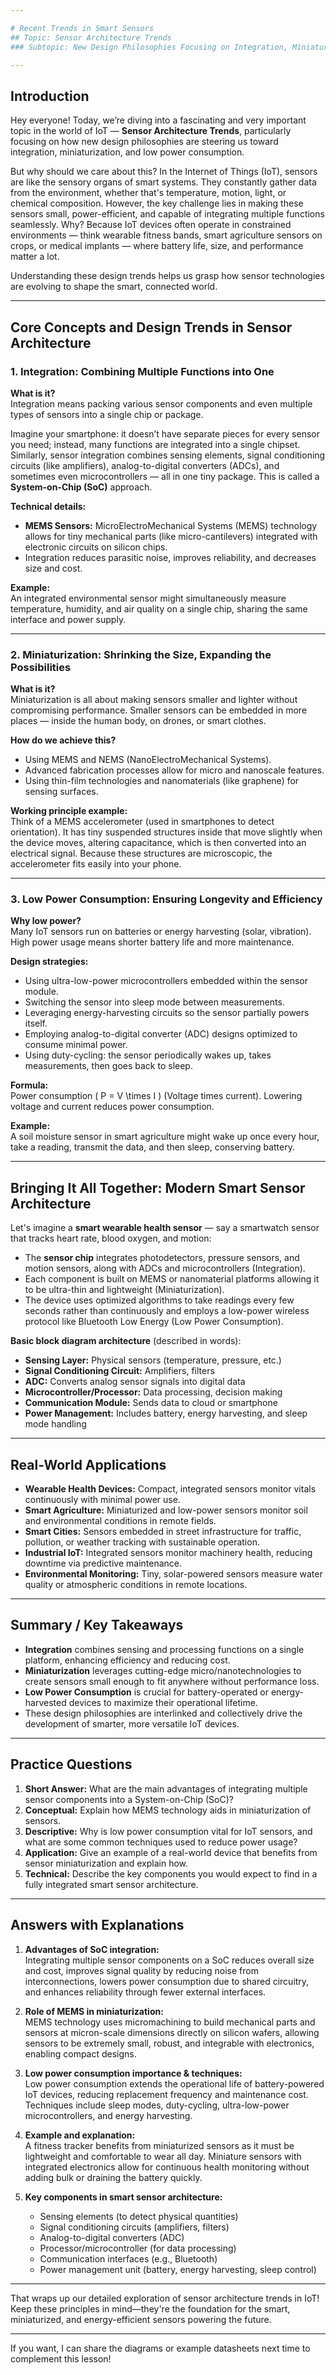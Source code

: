 ```yaml
---

# Recent Trends in Smart Sensors  
## Topic: Sensor Architecture Trends  
### Subtopic: New Design Philosophies Focusing on Integration, Miniaturization, and Low Power Consumption

---
```


## Introduction  

Hey everyone! Today, we’re diving into a fascinating and very important topic in the world of IoT — **Sensor Architecture Trends**, particularly focusing on how new design philosophies are steering us toward integration, miniaturization, and low power consumption.

But why should we care about this? In the Internet of Things (IoT), sensors are like the sensory organs of smart systems. They constantly gather data from the environment, whether that's temperature, motion, light, or chemical composition. However, the key challenge lies in making these sensors small, power-efficient, and capable of integrating multiple functions seamlessly. Why? Because IoT devices often operate in constrained environments — think wearable fitness bands, smart agriculture sensors on crops, or medical implants — where battery life, size, and performance matter a lot.

Understanding these design trends helps us grasp how sensor technologies are evolving to shape the smart, connected world.

---

## Core Concepts and Design Trends in Sensor Architecture

### 1. **Integration: Combining Multiple Functions into One**

**What is it?**  
Integration means packing various sensor components and even multiple types of sensors into a single chip or package.

Imagine your smartphone: it doesn’t have separate pieces for every sensor you need; instead, many functions are integrated into a single chipset. Similarly, sensor integration combines sensing elements, signal conditioning circuits (like amplifiers), analog-to-digital converters (ADCs), and sometimes even microcontrollers — all in one tiny package. This is called a **System-on-Chip (SoC)** approach.

**Technical details:**  
- **MEMS Sensors:** MicroElectroMechanical Systems (MEMS) technology allows for tiny mechanical parts (like micro-cantilevers) integrated with electronic circuits on silicon chips.  
- Integration reduces parasitic noise, improves reliability, and decreases size and cost.

**Example:**  
An integrated environmental sensor might simultaneously measure temperature, humidity, and air quality on a single chip, sharing the same interface and power supply.

---

### 2. **Miniaturization: Shrinking the Size, Expanding the Possibilities**

**What is it?**  
Miniaturization is all about making sensors smaller and lighter without compromising performance. Smaller sensors can be embedded in more places — inside the human body, on drones, or smart clothes.

**How do we achieve this?**  
- Using MEMS and NEMS (NanoElectroMechanical Systems).  
- Advanced fabrication processes allow for micro and nanoscale features.  
- Using thin-film technologies and nanomaterials (like graphene) for sensing surfaces.

**Working principle example:**  
Think of a MEMS accelerometer (used in smartphones to detect orientation). It has tiny suspended structures inside that move slightly when the device moves, altering capacitance, which is then converted into an electrical signal. Because these structures are microscopic, the accelerometer fits easily into your phone.

---

### 3. **Low Power Consumption: Ensuring Longevity and Efficiency**

**Why low power?**  
Many IoT sensors run on batteries or energy harvesting (solar, vibration). High power usage means shorter battery life and more maintenance.

**Design strategies:**  
- Using ultra-low-power microcontrollers embedded within the sensor module.  
- Switching the sensor into sleep mode between measurements.  
- Leveraging energy-harvesting circuits so the sensor partially powers itself.  
- Employing analog-to-digital converter (ADC) designs optimized to consume minimal power.  
- Using duty-cycling: the sensor periodically wakes up, takes measurements, then goes back to sleep.

**Formula:**  
Power consumption \( P = V \times I \) (Voltage times current). Lowering voltage and current reduces power consumption.

**Example:**  
A soil moisture sensor in smart agriculture might wake up once every hour, take a reading, transmit the data, and then sleep, conserving battery.

---

## Bringing It All Together: Modern Smart Sensor Architecture

Let's imagine a **smart wearable health sensor** — say a smartwatch sensor that tracks heart rate, blood oxygen, and motion:

- The **sensor chip** integrates photodetectors, pressure sensors, and motion sensors, along with ADCs and microcontrollers (Integration).  
- Each component is built on MEMS or nanomaterial platforms allowing it to be ultra-thin and lightweight (Miniaturization).  
- The device uses optimized algorithms to take readings every few seconds rather than continuously and employs a low-power wireless protocol like Bluetooth Low Energy (Low Power Consumption).

**Basic block diagram architecture** (described in words):

- **Sensing Layer:** Physical sensors (temperature, pressure, etc.)  
- **Signal Conditioning Circuit:** Amplifiers, filters  
- **ADC:** Converts analog sensor signals into digital data  
- **Microcontroller/Processor:** Data processing, decision making  
- **Communication Module:** Sends data to cloud or smartphone  
- **Power Management:** Includes battery, energy harvesting, and sleep mode handling  

---

## Real-World Applications

- **Wearable Health Devices:** Compact, integrated sensors monitor vitals continuously with minimal power use.  
- **Smart Agriculture:** Miniaturized and low-power sensors monitor soil and environmental conditions in remote fields.  
- **Smart Cities:** Sensors embedded in street infrastructure for traffic, pollution, or weather tracking with sustainable operation.  
- **Industrial IoT:** Integrated sensors monitor machinery health, reducing downtime via predictive maintenance.  
- **Environmental Monitoring:** Tiny, solar-powered sensors measure water quality or atmospheric conditions in remote locations.

---

## Summary / Key Takeaways

- **Integration** combines sensing and processing functions on a single platform, enhancing efficiency and reducing cost.  
- **Miniaturization** leverages cutting-edge micro/nanotechnologies to create sensors small enough to fit anywhere without performance loss.  
- **Low Power Consumption** is crucial for battery-operated or energy-harvested devices to maximize their operational lifetime.  
- These design philosophies are interlinked and collectively drive the development of smarter, more versatile IoT devices.

---

## Practice Questions

1. **Short Answer:** What are the main advantages of integrating multiple sensor components into a System-on-Chip (SoC)?  
2. **Conceptual:** Explain how MEMS technology aids in miniaturization of sensors.  
3. **Descriptive:** Why is low power consumption vital for IoT sensors, and what are some common techniques used to reduce power usage?  
4. **Application:** Give an example of a real-world device that benefits from sensor miniaturization and explain how.  
5. **Technical:** Describe the key components you would expect to find in a fully integrated smart sensor architecture.

---

## Answers with Explanations

1. **Advantages of SoC integration:**  
   Integrating multiple sensor components on a SoC reduces overall size and cost, improves signal quality by reducing noise from interconnections, lowers power consumption due to shared circuitry, and enhances reliability through fewer external interfaces.

2. **Role of MEMS in miniaturization:**  
   MEMS technology uses micromachining to build mechanical parts and sensors at micron-scale dimensions directly on silicon wafers, allowing sensors to be extremely small, robust, and integrable with electronics, enabling compact designs.

3. **Low power consumption importance & techniques:**  
   Low power consumption extends the operational life of battery-powered IoT devices, reducing replacement frequency and maintenance cost. Techniques include sleep modes, duty-cycling, ultra-low-power microcontrollers, and energy harvesting.

4. **Example and explanation:**  
   A fitness tracker benefits from miniaturized sensors as it must be lightweight and comfortable to wear all day. Miniature sensors with integrated electronics allow for continuous health monitoring without adding bulk or draining the battery quickly.

5. **Key components in smart sensor architecture:**  
   - Sensing elements (to detect physical quantities)  
   - Signal conditioning circuits (amplifiers, filters)  
   - Analog-to-digital converters (ADC)  
   - Processor/microcontroller (for data processing)  
   - Communication interfaces (e.g., Bluetooth)  
   - Power management unit (battery, energy harvesting, sleep control)

---

That wraps up our detailed exploration of sensor architecture trends in IoT! Keep these principles in mind—they're the foundation for the smart, miniaturized, and energy-efficient sensors powering the future.

---

If you want, I can share the diagrams or example datasheets next time to complement this lesson!